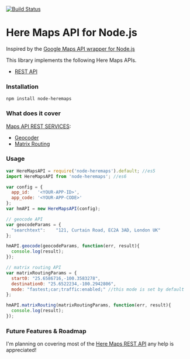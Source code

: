 [![Build Status](https://travis-ci.org/acolin/node-heremaps.svg?branch=master)](https://travis-ci.org/acolin/node-heremaps)
# Here Maps API for Node.js

Inspired by the [Google Maps API wrapper for Node.js](https://github.com/moshen/node-googlemaps)

This library implements the following Here Maps APIs.

* [REST API](https://developer.here.com/documentation)

### Installation

```
npm install node-heremaps
```

### What does it cover
[Maps API REST SERVICES](https://developer.here.com/documentation):

* [Geocoder](https://developer.here.com/rest-apis/documentation/geocoder/topics/resource-geocode.html)
* [Matrix Routing](https://developer.here.com/rest-apis/documentation/routing/topics/resource-calculate-matrix.html)

### Usage

```javascript
var HereMapsAPI = require('node-heremaps').default; //es5
import HereMapsAPI from 'node-heremaps'; //es6

var config = {
  app_id:   '<YOUR-APP-ID>',
  app_code: '<YOUR-APP-CODE>'
};
var hmAPI = new HereMapsAPI(config);

// geocode API
var geocodeParams = {
  "searchtext":    "121, Curtain Road, EC2A 3AD, London UK"
};

hmAPI.geocode(geocodeParams, function(err, result){
  console.log(result);
});

// matrix routing API
var matrixRoutingParams = {
  start0: "25.6586716,-100.3583278",
  destination0: "25.6522234,-100.2942806",
  mode: "fastest;car;traffic:enabled;" //this mode is set by default
};

hmAPI.matrixRouting(matrixRoutingParams, function(err, result){
  console.log(result);
});
``` 

### Future Features & Roadmap

I'm planning on covering most of the [Here Maps REST API](https://developer.here.com/documentation) any help is appreciated!
